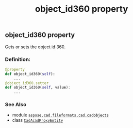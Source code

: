 ﻿---
title: object_id360 property
second_title: Aspose.CAD for Python via .NET API References
description: 
type: docs
weight: 490
url: /python-net/aspose.cad.fileformats.cad.cadobjects/cadacadproxyentity/object_id360/
is_root: false
---

## object_id360 property


Gets or sets the object id 360.
### Definition:
```python
@property
def object_id360(self):
    ...
@object_id360.setter
def object_id360(self, value):
    ...
```

### See Also
* module [`aspose.cad.fileformats.cad.cadobjects`](../../)
* class [`CadAcadProxyEntity`](/cad/python-net/aspose.cad.fileformats.cad.cadobjects/cadacadproxyentity)
